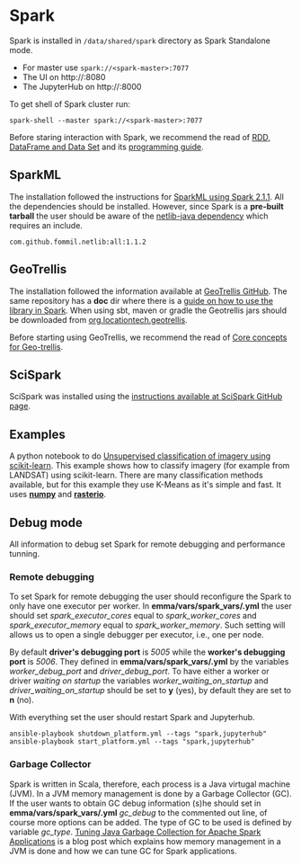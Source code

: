 # Spark

Spark is installed in `/data/shared/spark` directory as Spark Standalone mode.
* For master use `spark://<spark-master>:7077`
* The UI on http://<spark-master>:8080
* The JupyterHub on http://<spark-master>:8000

To get shell of Spark cluster run:
```
spark-shell --master spark://<spark-master>:7077
```

Before staring interaction with Spark, we recommend the read of [RDD, DataFrame and Data Set](https://indatalabs.com/blog/data-engineering/convert-spark-rdd-to-dataframe-dataset) and its [programming guide](http://spark.apache.org/docs/latest/programming-guide.html).

## SparkML
The installation followed the instructions for [SparkML using Spark 2.1.1](http://spark.apache.org/docs/latest/ml-guide.html).
All the dependencies should be installed. However, since Spark is a **pre-built tarball** the user should be aware of the [netlib-java dependency](http://spark.apache.org/docs/latest/ml-guide.html#dependencies) which requires an include.
```
com.github.fommil.netlib:all:1.1.2
```

## GeoTrellis
The installation followed the information available at [GeoTrellis GitHub](https://github.com/locationtech/geotrellis). The same repository has a **doc** dir where there is a [guide on how to use the library in Spark](https://github.com/locationtech/geotrellis/blob/master/docs/guide/spark.rst). When using sbt, maven or gradle the Geotrellis jars should be downloaded from [org.locationtech.geotrellis](https://mvnrepository.com/artifact/org.locationtech.geotrellis).

Before starting using GeoTrellis, we recommend the read of [Core concepts for Geo-trellis](https://geotrellis.readthedocs.io/en/1.0/guide/core-concepts/).

## SciSpark
SciSpark was installed using the [instructions available at SciSpark GitHub page](https://github.com/SciSpark/SciSpark/wiki/2.-Installation).

## Examples

A python notebook to do [Unsupervised classification of imagery using scikit-learn](http://nbviewer.jupyter.org/gist/om-henners/c6c8d40389dab75cf535). This example shows how to classify imagery (for example from LANDSAT) using scikit-learn. There are many classification methods available, but for this example they use K-Means as it's simple and fast. It uses [**numpy**](http://www.numpy.org/) and [**rasterio**](https://github.com/mapbox/rasterio).

## Debug mode
All information to debug set Spark for remote debugging and performance tunning.

### Remote debugging
To set Spark for remote debugging the user should reconfigure the Spark to only have one executor per worker. In **emma/vars/spark_vars/.yml** the user should set *spark_executor_cores* equal to *spark_worker_cores* and *spark_executor_memory* equal to *spark_worker_memory*. Such setting will allows us to open a single debugger per executor, i.e., one per node.

By default **driver's debugging port** is *5005* while the **worker's debugging port** is *5006*. They defined in **emma/vars/spark_vars/.yml** by the variables *worker_debug_port* and *driver_debug_port*. To have either a worker or driver *waiting on startup* the variables *worker_waiting_on_startup* and *driver_waiting_on_startup* should be set to **y** (yes), by default they are set to **n** (no). 

With everything set the user should restart Spark and Jupyterhub.
```
ansible-playbook shutdown_platform.yml --tags "spark,jupyterhub"
ansible-playbook start_platform.yml --tags "spark,jupyterhub"
```

### Garbage Collector
Spark is written in Scala, therefore, each process is a Java virtugal machine (JVM). In a JVM memory management is done by a Garbage Collector (GC). If the user wants to obtain GC debug information (s)he should set in **emma/vars/spark_vars/.yml** *gc_debug* to the commented out line, of course more options can be added. The type of GC to be used is defined by variable *gc_type*. [Tuning Java Garbage Collection for Apache Spark Applications](https://databricks.com/blog/2015/05/28/tuning-java-garbage-collection-for-spark-applications.html) is a blog post which explains how memory management in a JVM is done and how we can tune GC for Spark applications.

 
